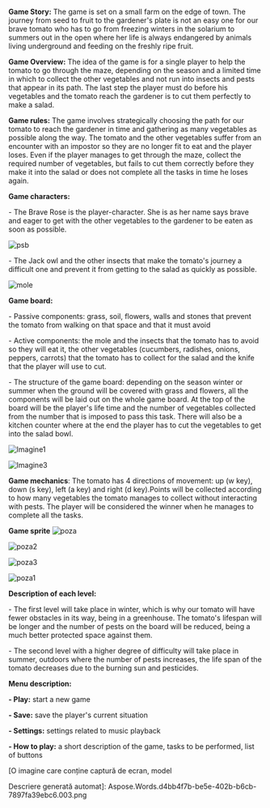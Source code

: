 

**Game Story:** The game is set on a small farm on the edge of town. The journey from seed to fruit to the gardener's plate is not an easy one for our brave tomato who has to go from freezing winters in the solarium to summers out in the open where her life is always endangered by animals living underground and feeding on the freshly ripe fruit.

**Game Overview:** The idea of the game is for a single player to help the tomato to go through the maze, depending on the season and a limited time in which to collect the other vegetables and not run into insects and pests that appear in its path. The last step the player must do before his vegetables and the tomato reach the gardener is to cut them perfectly to make a salad.

**Game rules:** The game involves strategically choosing the path for our tomato to reach the gardener in time and gathering as many vegetables as possible along the way. The tomato and the other vegetables suffer from an encounter with an impostor so they are no longer fit to eat and the player loses. Even if the player manages to get through the maze, collect the required number of vegetables, but fails to cut them correctly before they make it into the salad or does not complete all the tasks in time he loses again.

**Game characters:** 

\- The Brave Rose is the player-character. She is as her name says brave and eager to get with the other vegetables to the gardener to be eaten as soon as possible.

![psb](https://github.com/emiliachelariu/PaooGame/assets/100294712/7cbdacc1-5a91-48a7-acfb-a6ae95b5ffa3)

\- The Jack owl and the other insects that make the tomato's journey a difficult one and prevent it from getting to the salad as quickly as possible.

![mole](https://github.com/emiliachelariu/PaooGame/assets/100294712/c1e7c28a-705d-4cad-a35d-cb4d63bcea3c)

**Game board:**  

\- Passive components: grass, soil, flowers, walls and stones that prevent the tomato from walking on that space and that it must avoid

\- Active components: the mole and the insects that the tomato has to avoid so they will eat it, the other vegetables (cucumbers, radishes, onions, peppers, carrots) that the tomato has to collect for the salad and the knife that the player will use to cut.

\- The structure of the game board: depending on the season winter or summer when the ground will be covered with grass and flowers, all the components will be laid out on the whole game board. At the top of the board will be the player's life time and the number of vegetables collected from the number that is imposed to pass this task. There will also be a kitchen counter where at the end the player has to cut the vegetables to get into the salad bowl.

![Imagine1](https://github.com/emiliachelariu/PaooGame/assets/100294712/48af3cb0-00c6-4f86-bb30-0f9186b8a7e9)


![Imagine3](https://github.com/emiliachelariu/PaooGame/assets/100294712/5c5bbfed-e179-424b-abf3-2963f891e781)


**Game mechanics**: The tomato has 4 directions of movement: up (w key), down (s key), left (a key) and right (d key).Points will be collected according to how many vegetables the tomato manages to collect without interacting with pests. The player will be considered the winner when he manages to complete all the tasks.

**Game sprite**
![poza](https://github.com/emiliachelariu/PaooGame/assets/100294712/aabe840a-e461-4139-b806-81242b364490)


![poza2](https://github.com/emiliachelariu/PaooGame/assets/100294712/0323e48f-f546-4cea-87e9-ade445b41785)


![poza3](https://github.com/emiliachelariu/PaooGame/assets/100294712/c40503d7-a363-48a9-9a96-82a96c06bece)

![poza1](https://github.com/emiliachelariu/PaooGame/assets/100294712/d4187142-ec99-431a-9987-dfea068ba01d)


**Description of each level:** 

\- The first level will take place in winter, which is why our tomato will have fewer obstacles in its way, being in a greenhouse. The tomato's lifespan will be longer and the number of pests on the board will be reduced, being a much better protected space against them.

\- The second level with a higher degree of difficulty will take place in summer, outdoors where the number of pests increases, the life span of the tomato decreases due to the burning sun and pesticides.

**Menu description:**

**- Play:** start a new game 

**- Save:** save the player's current situation 

**- Settings:** settings related to music playback

**- How to play:** a short description of the game, tasks to be performed, list of buttons

[O imagine care conține captură de ecran, model

Descriere generată automat]: Aspose.Words.d4bb4f7b-be5e-402b-b6cb-7897fa39ebc6.003.png
